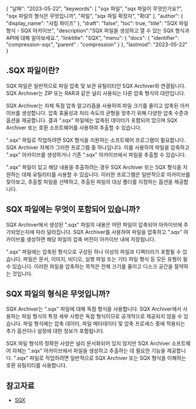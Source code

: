 {
"날짜": "2023-05-22",
  "keywords": [
"sqx 파일",
"sqx 파일이 무엇인가요?",
"sqx 파일의 형식은 무엇입니까",
"파일",
"sqx 파일 확장자",
"확대"
],
  "author": {
"display_name": "샤킬 파이즈"
},
"draft": "false",
"toc": true,
"title": "SQX 파일 형식 - SQX 아카이브",
  "description":"SQX 파일을 생성하고 열 수 있는 SQX 형식과 API에 대해 알아보세요.",
"linktitle": "SQX",
  "menu": {
    "docs": {
      "identifier": "compression-sqx",
"parent" : "compression"
}
},
"lastmod": "2023-05-22"
}

## .SQX 파일이란?

SQX 파일은 일반적으로 파일 압축 및 보관 유틸리티인 SQX Archiver와 연결됩니다. SQX Archiver는 ZIP 또는 RAR과 같은 널리 사용되는 다른 압축 형식의 대안입니다.

SQX Archiver는 자체 독점 압축 알고리즘을 사용하여 파일 크기를 줄이고 압축된 아카이브를 생성합니다. 압축 효율성과 처리 속도의 균형을 맞추기 위해 다양한 압축 수준과 옵션을 제공합니다. 결과 ".sqx" 파일에는 압축된 데이터가 포함되어 있으며 SQX Archiver 또는 호환 소프트웨어를 사용하여 추출할 수 있습니다.

".sqx" 파일로 작업하려면 SQX 형식을 지원하는 소프트웨어 프로그램이 필요합니다. SQX Archiver 자체가 그러한 프로그램 중 하나입니다. 이를 사용하여 파일을 압축하고 ".sqx" 아카이브를 생성하거나 기존 ".sqx" 아카이브에서 파일을 추출할 수 있습니다.

".sqx" 파일이 있고 해당 내용을 추출하려는 경우 SQX Archiver 또는 SQX 형식을 지원하는 대체 유틸리티를 사용할 수 있습니다. 이러한 프로그램은 일반적으로 아카이브를 찾아보고, 추출할 파일을 선택하고, 추출된 파일의 대상 폴더를 지정하는 옵션을 제공합니다.

## SQX 파일에는 무엇이 포함되어 있습니까?

SQX Archiver에서 생성된 ".sqx" 파일의 내용은 어떤 파일이 압축되어 아카이브에 추가되었는지에 따라 달라집니다. SQX Archiver를 사용하여 파일을 압축하고 ".sqx" 아카이브를 생성하면 해당 파일의 압축 버전이 아카이브 내에 저장됩니다.

".sqx" 파일에는 압축된 형식으로 구성된 하나 이상의 파일과 디렉터리가 포함될 수 있습니다. 파일은 문서, 이미지, 비디오, 실행 파일 또는 기타 파일 형식 등 모든 유형이 될 수 있습니다. 이러한 파일을 압축하는 목적은 전체 크기를 줄이고 디스크 공간을 절약하는 것입니다.

## SQX 파일의 형식은 무엇입니까?

SQX Archiver는 ".sqx" 파일에 대해 독점 형식을 사용합니다. SQX Archiver에서 사용하는 파일 형식의 특정 세부 사항은 독점 형식이므로 공개적으로 제공되지 않을 수 있습니다. 파일 형식에는 압축 데이터, 파일 메타데이터 및 압축 프로세스 중에 적용되는 추가 옵션이나 설정에 대한 정보가 포함됩니다.

SQX 파일 형식의 정확한 사양은 널리 문서화되어 있지 않지만 SQX Archiver 소프트웨어 자체는 ".sqx" 아카이브에서 파일을 생성하고 추출하는 데 필요한 기능을 제공합니다. ".sqx" 파일로 작업하려면 일반적으로 SQX Archiver 또는 SQX 형식을 이해하는 호환 유틸리티를 사용합니다.

## 참고자료
* [SQX](https://en.wikipedia.org/wiki/SQX)

